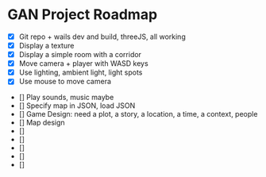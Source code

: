 # GAN Project Roadmap

- [x] Git repo + wails dev and build, threeJS, all working
- [x] Display a texture
- [x] Display a simple room with a corridor
- [x] Move camera + player with WASD keys
- [x] Use lighting, ambient light, light spots
- [x] Use mouse to move camera
- [] Play sounds, music maybe
- [] Specify map in JSON, load JSON
- [] Game Design: need a plot, a story, a location, a time, a context, people
- [] Map design
- []
- []
- []
- []
- []
